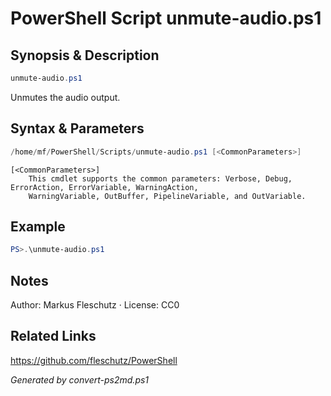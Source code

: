 # PowerShell Script unmute-audio.ps1

## Synopsis & Description
```powershell
unmute-audio.ps1
```

Unmutes the audio output.

## Syntax & Parameters
```powershell
/home/mf/PowerShell/Scripts/unmute-audio.ps1 [<CommonParameters>]
```

```
[<CommonParameters>]
    This cmdlet supports the common parameters: Verbose, Debug, ErrorAction, ErrorVariable, WarningAction, 
    WarningVariable, OutBuffer, PipelineVariable, and OutVariable.
```

## Example
```powershell
PS>.\unmute-audio.ps1
```


## Notes
Author: Markus Fleschutz · License: CC0

## Related Links
https://github.com/fleschutz/PowerShell

*Generated by convert-ps2md.ps1*
